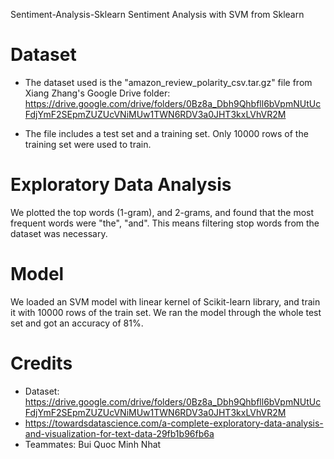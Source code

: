 Sentiment-Analysis-Sklearn
Sentiment Analysis with SVM from Sklearn

# Dataset
- The dataset used is the "amazon_review_polarity_csv.tar.gz" file from Xiang Zhang's Google Drive folder: https://drive.google.com/drive/folders/0Bz8a_Dbh9Qhbfll6bVpmNUtUcFdjYmF2SEpmZUZUcVNiMUw1TWN6RDV3a0JHT3kxLVhVR2M

- The file includes a test set and a training set. Only 10000 rows of the training set were used to train.

# Exploratory Data Analysis
We plotted the top words (1-gram), and 2-grams, and found that the most frequent words were "the", "and". This means filtering stop words from the dataset was necessary.

# Model
We loaded an SVM model with linear kernel of Scikit-learn library, and train it with 10000 rows of the train set. We ran the model through the whole test set and got an accuracy of 81%.

# Credits
- Dataset: https://drive.google.com/drive/folders/0Bz8a_Dbh9Qhbfll6bVpmNUtUcFdjYmF2SEpmZUZUcVNiMUw1TWN6RDV3a0JHT3kxLVhVR2M
- https://towardsdatascience.com/a-complete-exploratory-data-analysis-and-visualization-for-text-data-29fb1b96fb6a
- Teammates: Bui Quoc Minh Nhat
